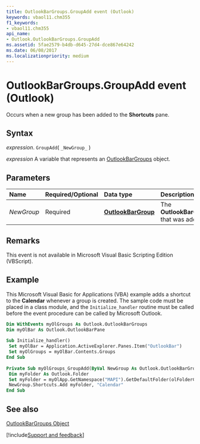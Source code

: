 ```yaml
---
title: OutlookBarGroups.GroupAdd event (Outlook)
keywords: vbaol11.chm355
f1_keywords:
- vbaol11.chm355
api_name:
- Outlook.OutlookBarGroups.GroupAdd
ms.assetid: 5fae2579-b4db-d645-27d4-dce867e64242
ms.date: 06/08/2017
ms.localizationpriority: medium
---
```



# OutlookBarGroups.GroupAdd event (Outlook)

Occurs when a new group has been added to the **Shortcuts** pane.


## Syntax

_expression_. `GroupAdd`( `_NewGroup_` )

_expression_ A variable that represents an [OutlookBarGroups](Outlook.OutlookBarGroups.md) object.


## Parameters



|Name|Required/Optional|Data type|Description|
|:-----|:-----|:-----|:-----|
| _NewGroup_|Required| **[OutlookBarGroup](Outlook.OutlookBarGroup.md)**|The **OutlookBarGroup** that was added.|

## Remarks

This event is not available in Microsoft Visual Basic Scripting Edition (VBScript).


## Example

This Microsoft Visual Basic for Applications (VBA) example adds a shortcut to the **Calendar** whenever a group is created. The sample code must be placed in a class module, and the `Initialize_handler` routine must be called before the event procedure can be called by Microsoft Outlook.


```vb
Dim WithEvents myOlGroups As Outlook.OutlookBarGroups 
Dim myOlBar As Outlook.OutlookBarPane 
 
Sub Initialize_handler() 
 Set myOlBar = Application.ActiveExplorer.Panes.Item("OutlookBar") 
 Set myOlGroups = myOlBar.Contents.Groups 
End Sub 
 
Private Sub myOlGroups_GroupAdd(ByVal NewGroup As Outlook.OutlookBarGroup) 
 Dim myFolder As Outlook.Folder 
 Set myFolder = myOlApp.GetNamespace("MAPI").GetDefaultFolder(olFolderCalendar) 
 NewGroup.Shortcuts.Add myFolder, "Calendar" 
End Sub
```


## See also


[OutlookBarGroups Object](Outlook.OutlookBarGroups.md)

[!include[Support and feedback](~/includes/feedback-boilerplate.md)]
